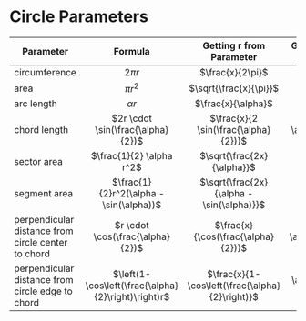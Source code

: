 # Circle Parameters

| Parameter | Formula | Getting r from Parameter | Getting $\alpha$ from Parameter |
|--|:--:|:--:|:--:|
| circumference | $2{\pi}r$ | $\frac{x}{2\pi}$ | - |
| area | ${\pi}r^2$ | $\sqrt{\frac{x}{\pi}}$ | - |
| arc length | ${\alpha}r$ | $\frac{x}{\alpha}$ | $\frac{x}{r}$ |
| chord length | $2r \cdot \sin(\frac{\alpha}{2})$ | $\frac{x}{2 \sin(\frac{\alpha}{2})}$ | $2 \cdot \arcsin(\frac{x}{2r})$ |
| sector area | $\frac{1}{2} \alpha r^2$ | $\sqrt{\frac{2x}{\alpha}}$ | $\frac{2x}{r^2}$ |
| segment area | $\frac{1}{2}r^2(\alpha - \sin(\alpha))$ | $\sqrt{\frac{2x}{\alpha - \sin(\alpha)}}$ | by *numeral methods* |
| perpendicular distance from circle center to chord | $r \cdot \cos(\frac{\alpha}{2})$ | $\frac{x}{\cos(\frac{\alpha}{2})}$ | $2 \cdot \arccos(\frac{x}{r})$ |
| perpendicular distance from circle edge to chord | $\left(1-\cos\left(\frac{\alpha}{2}\right)\right)r$ | $\frac{x}{1-\cos\left(\frac{\alpha}{2}\right)}$ | $2 \cdot \arccos\left(1-\frac{x}{r}\right)$ |
